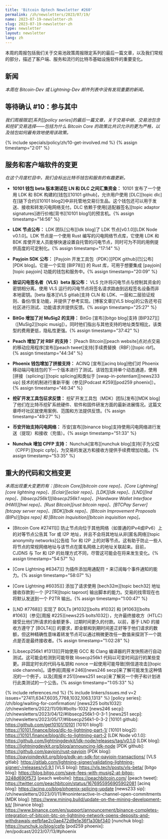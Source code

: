 ```yaml
---
title: 'Bitcoin Optech Newsletter #260'
permalink: /zh/newsletters/2023/07/19/
name: 2023-07-19-newsletter-zh
slug: 2023-07-19-newsletter-zh
type: newsletter
layout: newsletter
lang: zh
---
```

本周的周报包括我们关于交易池政策周报限定系列的最后一篇文章，以及我们常规的部分，描述了客户端、服务和流行的比特币基础设施软件的重要变化。

## 新闻

_本周在 Bitcoin-Dev 或 Lightning-Dev 邮件列表中没有发现重要的新闻。_

## 等待确认 #10：参与其中

_我们周报限定[系列][policy series]的最后一篇文章，关于交易中继、交易池包含和挖矿交易选择——包括为什么 Bitcoin Core 的政策比共识允许的更为严格，以及钱包如何最有效地使用该政策。_

{% include specials/policy/zh/10-get-involved.md %} {% assign timestamp="2:01" %}

## 服务和客户端软件的变更

*在这个月度栏目中，我们会标出比特币钱包和服务的有趣更新。*

- **<!--wallet-10101-beta-testing-pooling-funds-between-ln-and-dlcs-->10101 钱包 beta 版本测试在 LN 和 DLC 之间汇集资金：**
  10101 宣布了一个使用 LDK 和 BDK 构建的[钱包][10101 github]，允许用户使用 [DLC][topic dlc]在[链下合约][10101 blog2]中非托管地交易衍生品。这个钱包还可以用于发送、接收和转发闪电网络支付。DLC 依赖于使用[适配器签名][topic adaptor signatures]进行价格[背书][10101 blog1]的预言机。{% assign timestamp="14:56" %}

- **LDK 节点公布：**
  LDK 团队[公布][ldk blog]了 LDK 节点[v0.1.0][LDK Node v0.1.0]。LDK 节点是一个使用 Rust 编写的闪电网络节点库，它使用 LDK 和 BDK 库使开发人员能够快速设置自托管的闪电节点，同时可为不同的用例提供高度的可定制化。{% assign timestamp="17:14" %}

- **Payjoin SDK 公布：**
  [Payjoin 开发工具包（PDK）][PDK github]已[公布][PDK blog]。它是一个实现 [BIP78][] 的 Rust 库，可用于想要集成 [payjoin][topic payjoin] 功能的钱包和服务中。{% assign timestamp="20:09" %}

- **验证闪电签名者（VLS）beta 版公布：**
  VLS 允许将闪电节点与控制其资金的密钥相分离。使用 VLS 运行的闪电节点将签名请求路由到远程签名设备而非本地密钥。[beta 版本][VLS gitlab]支持 CLN 和 LDK、一层和二层验证规则、备份/恢复功能，并提供了参考实现。[博客文章][VLS blog]的公告还号召社区进行测试、功能请求并提供反馈。{% assign timestamp="25:27" %}

- **BitGo 增加了对 MuSig2 的支持：**
  BitGo [宣布][bitgo blog]支持 [BIP327][]（[MuSig2][topic musig]）。同时他们指出与其他支持的地址类型相比，该类型的费用更低，隐私性更强。{% assign timestamp="37:42" %}

- **Peach 增加了对 RBF 的支持：**
  [Peach Bitcoin][peach website]点对点交易的移动应用程序[宣布][peach tweet]支持[手续费替换（RBF）][topic rbf]。{% assign timestamp="44:34" %}

- **Phoenix 钱包增加了拼接支持：**
  ACINQ [宣布][acinq blog]他们对 Phoenix 移动端闪电钱包的下一个版本进行了测试。该钱包支持单个动态通道，使用[拼接（splicing）][topic splicing]和类似于 [swap-in-potentiam][news233 sip] 技术的机制进行重新平衡（参见[Podcast #259][pod259 phoenix]）。{% assign timestamp="46:34" %}

- **<!--mining-development-kit-call-for-feedback-->挖矿开发工具包征求反馈：**
  挖矿开发工具包（MDK）团队[发布][MDK blog]了他们在比特币挖矿系统硬件、软件和固件研发方面的最新进展情况。这篇文章呼吁社区就使用案例、范围和方法提供反馈。{% assign timestamp="49:27" %}

- **<!--binance-adds-lightning-support-->币安开始支持闪电网络：**
  币安[宣布][binance blog]支持使用闪电网络进行发送（提现）和接收（充值）。{% assign timestamp="51:33" %}

- **Nunchuk 增加 CPFP 支持：**
  Nunchuk[宣布][nunchuk blog]支持[子为父偿（CPFP）][topic cpfp]，为交易的发送方和接收方提供手续费增加功能。{% assign timestamp="53:35" %}

## 重大的代码和文档变更

*本周出现重大变更的有：[Bitcoin Core][bitcoin core repo]、[Core Lightning][core lightning repo]、[Eclair][eclair repo]、[LDK][ldk repo]、[LND][lnd repo]、[libsecp256k1][libsecp256k1 repo]、[Hardware Wallet Interface (HWI)][hwi repo]、[Rust Bitcoin][rust bitcoin repo]、[BTCPay Server][btcpay server repo]、[BDK][bdk repo]、[Bitcoin Improvement Proposals (BIPs)][bips repo] 和 [Bitcoin Inquisition][bitcoin inquisition repo]。*

- [Bitcoin Core #27411][] 防止节点向位于其他网络（如普通的IPv4或IPv6）上的对等节点公告其 Tor 或 I2P 地址，并且不会将其地址从非[匿名网络][topic anonymity networks]公告给 Tor 和 I2P 上的对等节点。这有助于防止一些人将节点的常规网络地址与该节点在匿名网络上的地址关联起来。目前，CJDNS 与 Tor 和 I2P 的处理方式不同，尽管这可能会在将来发生变化。{% assign timestamp="54:57" %}

- [Core Lightning #6347][] 为插件添加用通配符 `*` 来订阅每个事件通知的能力。{% assign timestamp="58:07" %}

- [Core Lightning #6035][] 添加了请求使用 [bech32m][topic bech32] 地址接收存款到一个 [P2TR][topic taproot] 输出脚本的能力。交易的找零现在也将默认发送到一个 P2TR 输出。{% assign timestamp="1:00:47" %}

- [LND #7768][] 实现了 BOLTs [#1032][bolts #1032] 和 [#1063][bolts #1063]（参见[周报 #225][news225 bolts1032]），允许最终接收方（HTLC）接受比他们所请求的金额更多、过期时间更久的付款。以前，基于 LND 的接收方遵守了 [BOLT4][] 的要求，即金额和到期时间差正好等于他们请求的数额，但这种精确性意味着转发节点可以通过稍微更改任一数值来探测下一个跳点是否是最终接收者。{% assign timestamp="1:02:28" %}

- [Libsecp256k1 #1313][]开始使用 GCC 和 Clang 编译器的开发快照进行自动测试。这可能会检测到可能导致 libsecp256k1 代码以可变时间运行的某些变更。非固定时长的代码与私钥和 nonce 一起使用可能导致[侧信道攻击][topic side channels]。请参阅[周报＃246][news246 secp]来了解可能发生这种情况的一个例子，以及[周报＃251][news251 secp]来了解另一个例子和计划进行此类测试的一个公告。{% assign timestamp="1:05:33" %}

{% include references.md %}
{% include linkers/issues.md v=2 issues="27411,6347,6035,7768,1032,1063,1313" %}
[policy series]: /zh/blog/waiting-for-confirmation/
[news225 bolts1032]: /zh/newsletters/2022/11/09/#bolts-1032
[news246 secp]: /zh/newsletters/2023/04/12/#libsecp256k1-0-3-1
[news251 secp]: /zh/newsletters/2023/05/17/#libsecp256k1-0-3-2
[10101 github]: https://github.com/get10101/10101
[10101 blog1]: https://10101.finance/blog/dlc-to-lightning-part-1/
[10101 blog2]: https://10101.finance/blog/dlc-to-lightning-part-2
[LDK Node v0.1.0]: https://github.com/lightningdevkit/ldk-node/releases/tag/v0.1.0
[LDK blog]: https://lightningdevkit.org/blog/announcing-ldk-node
[PDK github]: https://github.com/payjoin/rust-payjoin
[PDK blog]: https://payjoindevkit.org/blog/pdk-an-sdk-for-payjoin-transactions/
[VLS gitlab]: https://gitlab.com/lightning-signer/validating-lightning-signer/-/releases/v0.9.1
[VLS blog]: https://vls.tech/posts/vls-beta/
[bitgo blog]: https://blog.bitgo.com/save-fees-with-musig2-at-bitgo-3248d690f573
[peach website]: https://peachbitcoin.com/
[peach tweet]: https://twitter.com/peachbitcoin/status/1676955956905902081
[acinq blog]: https://acinq.co/blog/phoenix-splicing-update
[news233 sip]: /zh/newsletters/2023/01/11/#noninteractive-ln-channel-open-commitments
[MDK blog]: https://www.mining.build/update-on-the-mining-development-kit/
[binance blog]: https://www.binance.com/en/support/announcement/binance-completes-integration-of-bitcoin-btc-on-lightning-network-opens-deposits-and-withdrawals-eefbfae2c0ae472d9e1e36f1a30bf340
[nunchuk blog]: https://nunchuk.io/blog/cpfp
[pod259 phoenix]: /en/podcast/2023/07/13/#phoenix
